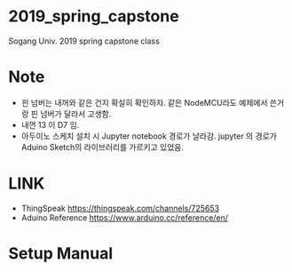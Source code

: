 # 2019_spring_capstone
Sogang Univ. 2019 spring capstone class

# Note
+ 핀 넘버는 내꺼와 같은 건지 확실히 확인하자. 같은 NodeMCU라도 예제에서 쓴거랑 핀 넘버가 달라서 고생함.
+ 내껀  13 이 D7 임. 
+ 아두이노 스케치 설치 시 Jupyter notebook 경로가 날라감. jupyter 의 경로가 Aduino Sketch의 라이브러리를 가르키고 있었음.

# LINK
+ ThingSpeak https://thingspeak.com/channels/725653
+ Aduino Reference https://www.arduino.cc/reference/en/

# Setup Manual

